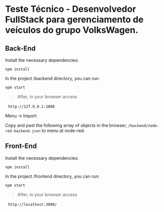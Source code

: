# Teste Técnico - Desenvolvedor FullStack para gerenciamento de veículos do grupo VolksWagen.

## Back-End

Install the necessary dependencies:

```
npm install
```

In the project /backend directory, you can run:

```
npm start
```

> After, in your browser access 

⁠ `
http://127.0.0.1:1880
 ⁠`

Menu -> Import 

Copy and past the following array of objects in the browser, `/backend/node-red-backend.json` to menu at node-red.

## Front-End

Install the necessary dependencies:

```
npm install
```

In the project /frontend directory, you can run:

```
npm start
```

> After, in your browser access 

⁠ `
http://localhost:3000/
 ⁠`
